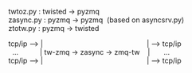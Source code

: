 twtoz.py : twisted&#160;->&#160;pyzmq<br>
zasync.py : pyzmq -> pyzmq &#160;(based on asyncsrv.py)<br>
ztotw.py : pyzmq&#160;->&#160;twisted<br>

tcp/ip&#160;-->&#160;|&#160;&#160;&#160;&#160;&#160;&#160;&#160;&#160;
            &#160;&#160;&#160;&#160;&#160;&#160;&#160;&#160;
            &#160;&#160;&#160;&#160;&#160;&#160;&#160;&#160;
            &#160;&#160;&#160;&#160;&#160;&#160;&#160;&#160;
            &#160;&#160;&#160;&#160;&#160;&#160;&#160;&#160;
            &#160;&#160;&#160;&#160;&#160;&#160;&#160;&#160;| --> tcp/ip<br>
&#160;&#160;...&#160;&#160;&#160;&#160;&#160;&#160;&#160;&#160;&#160;&#160;
|&#160;tw-zmq&#160;->&#160;zasync&#160;->&#160;zmq-tw&#160;&#160;&#160;
|&#160;&#160;&#160;&#160;&#160;&#160;&#160;...<br>
tcp/ip&#160;-->&#160;|&#160;&#160;&#160;&#160;&#160;&#160;&#160;&#160;
            &#160;&#160;&#160;&#160;&#160;&#160;&#160;&#160;
            &#160;&#160;&#160;&#160;&#160;&#160;&#160;&#160;
            &#160;&#160;&#160;&#160;&#160;&#160;&#160;&#160;
            &#160;&#160;&#160;&#160;&#160;&#160;&#160;&#160;
            &#160;&#160;&#160;&#160;&#160;&#160;&#160;&#160;| --> tcp/ip<br>
